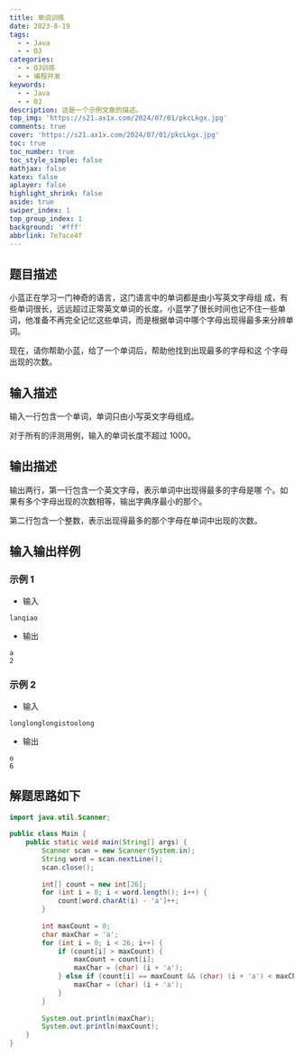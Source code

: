 ```yaml
---
title: 单词训练
date: 2023-8-19
tags:
  - - Java
  - - OJ
categories:
  - - OJ训练
  - - 编程开发
keywords:
  - - Java
  - - OJ
description: 这是一个示例文章的描述。
top_img: 'https://s21.ax1x.com/2024/07/01/pkcLkgx.jpg'
comments: true
cover: 'https://s21.ax1x.com/2024/07/01/pkcLkgx.jpg'
toc: true
toc_number: true
toc_style_simple: false
mathjax: false
katex: false
aplayer: false
highlight_shrink: false
aside: true
swiper_index: 1
top_group_index: 1
background: '#fff'
abbrlink: 7e7ace4f
---
```

## 题目描述
小蓝正在学习一门神奇的语言，这门语言中的单词都是由小写英文字母组 成，有些单词很长，远远超过正常英文单词的长度。小蓝学了很长时间也记不住一些单词，他准备不再完全记忆这些单词，而是根据单词中哪个字母出现得最多来分辨单词。

现在，请你帮助小蓝，给了一个单词后，帮助他找到出现最多的字母和这 个字母出现的次数。

## 输入描述
输入一行包含一个单词，单词只由小写英文字母组成。

对于所有的评测用例，输入的单词长度不超过 1000。

## 输出描述
输出两行，第一行包含一个英文字母，表示单词中出现得最多的字母是哪 个。如果有多个字母出现的次数相等，输出字典序最小的那个。

第二行包含一个整数，表示出现得最多的那个字母在单词中出现的次数。

## 输入输出样例
### 示例 1

- 输入
```
lanqiao
```
- 输出
```
a
2
```
### 示例 2

- 输入
```
longlonglongistoolong
```
- 输出
```
o
6
```
## 解题思路如下
```Java
import java.util.Scanner;
 
public class Main {
    public static void main(String[] args) {
        Scanner scan = new Scanner(System.in);
        String word = scan.nextLine();
        scan.close();
 
        int[] count = new int[26];
        for (int i = 0; i < word.length(); i++) {
            count[word.charAt(i) - 'a']++;
        }
 
        int maxCount = 0;
        char maxChar = 'a';
        for (int i = 0; i < 26; i++) {
            if (count[i] > maxCount) {
                maxCount = count[i];
                maxChar = (char) (i + 'a');
            } else if (count[i] == maxCount && (char) (i + 'a') < maxChar) {
                maxChar = (char) (i + 'a');
            }
        }
 
        System.out.println(maxChar);
        System.out.println(maxCount);
    }
}
```
